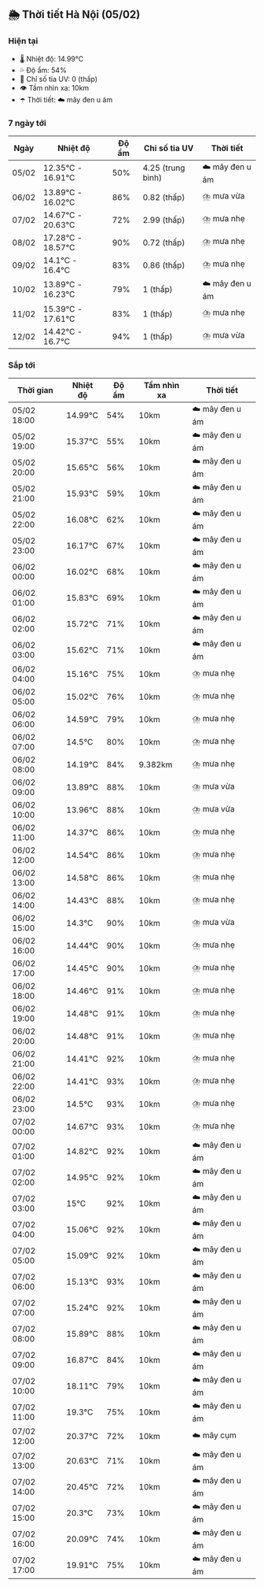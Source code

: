 ## 🌦️ Thời tiết Hà Nội (05/02)

### Hiện tại

- 🌡️ Nhiệt độ: 14.99℃
- 💦 Độ ẩm: 54%
- 🌟 Chỉ số tia UV: 0 (thấp)
- 👁️ Tầm nhìn xa: 10km
- ☂️ Thời tiết: ☁️ mây đen u ám

### 7 ngày tới

| Ngày | Nhiệt độ | Độ ẩm | Chỉ số tia UV | Thời tiết |
| --- | --- | --- | --- | --- |
| 05/02 | 12.35℃ - 16.91℃ | 50% | 4.25 (trung bình) | ☁️ mây đen u ám |
| 06/02 | 13.89℃ - 16.02℃ | 86% | 0.82 (thấp) | ⛈️ mưa vừa |
| 07/02 | 14.67℃ - 20.63℃ | 72% | 2.99 (thấp) | ⛈️ mưa nhẹ |
| 08/02 | 17.28℃ - 18.57℃ | 90% | 0.72 (thấp) | ⛈️ mưa nhẹ |
| 09/02 | 14.1℃ - 16.4℃ | 83% | 0.86 (thấp) | ⛈️ mưa nhẹ |
| 10/02 | 13.89℃ - 16.23℃ | 79% | 1 (thấp) | ☁️ mây đen u ám |
| 11/02 | 15.39℃ - 17.61℃ | 83% | 1 (thấp) | ⛈️ mưa nhẹ |
| 12/02 | 14.42℃ - 16.7℃ | 94% | 1 (thấp) | ⛈️ mưa vừa |

### Sắp tới

| Thời gian | Nhiệt độ | Độ ẩm | Tầm nhìn xa | Thời tiết |
| --- | --- | --- | --- | --- |
| 05/02 18:00 | 14.99℃ | 54% | 10km | ☁️ mây đen u ám |
| 05/02 19:00 | 15.37℃ | 55% | 10km | ☁️ mây đen u ám |
| 05/02 20:00 | 15.65℃ | 56% | 10km | ☁️ mây đen u ám |
| 05/02 21:00 | 15.93℃ | 59% | 10km | ☁️ mây đen u ám |
| 05/02 22:00 | 16.08℃ | 62% | 10km | ☁️ mây đen u ám |
| 05/02 23:00 | 16.17℃ | 67% | 10km | ☁️ mây đen u ám |
| 06/02 00:00 | 16.02℃ | 68% | 10km | ☁️ mây đen u ám |
| 06/02 01:00 | 15.83℃ | 69% | 10km | ☁️ mây đen u ám |
| 06/02 02:00 | 15.72℃ | 71% | 10km | ☁️ mây đen u ám |
| 06/02 03:00 | 15.62℃ | 71% | 10km | ☁️ mây đen u ám |
| 06/02 04:00 | 15.16℃ | 75% | 10km | ⛈️ mưa nhẹ |
| 06/02 05:00 | 15.02℃ | 76% | 10km | ⛈️ mưa nhẹ |
| 06/02 06:00 | 14.59℃ | 79% | 10km | ⛈️ mưa nhẹ |
| 06/02 07:00 | 14.5℃ | 80% | 10km | ⛈️ mưa nhẹ |
| 06/02 08:00 | 14.19℃ | 84% | 9.382km | ⛈️ mưa nhẹ |
| 06/02 09:00 | 13.89℃ | 88% | 10km | ⛈️ mưa vừa |
| 06/02 10:00 | 13.96℃ | 88% | 10km | ⛈️ mưa vừa |
| 06/02 11:00 | 14.37℃ | 86% | 10km | ⛈️ mưa nhẹ |
| 06/02 12:00 | 14.54℃ | 86% | 10km | ⛈️ mưa nhẹ |
| 06/02 13:00 | 14.58℃ | 86% | 10km | ⛈️ mưa nhẹ |
| 06/02 14:00 | 14.43℃ | 88% | 10km | ⛈️ mưa nhẹ |
| 06/02 15:00 | 14.3℃ | 90% | 10km | ⛈️ mưa vừa |
| 06/02 16:00 | 14.44℃ | 90% | 10km | ⛈️ mưa nhẹ |
| 06/02 17:00 | 14.45℃ | 90% | 10km | ⛈️ mưa nhẹ |
| 06/02 18:00 | 14.46℃ | 91% | 10km | ⛈️ mưa nhẹ |
| 06/02 19:00 | 14.48℃ | 91% | 10km | ⛈️ mưa nhẹ |
| 06/02 20:00 | 14.48℃ | 91% | 10km | ⛈️ mưa nhẹ |
| 06/02 21:00 | 14.41℃ | 92% | 10km | ⛈️ mưa nhẹ |
| 06/02 22:00 | 14.41℃ | 93% | 10km | ⛈️ mưa nhẹ |
| 06/02 23:00 | 14.5℃ | 93% | 10km | ⛈️ mưa nhẹ |
| 07/02 00:00 | 14.67℃ | 93% | 10km | ⛈️ mưa nhẹ |
| 07/02 01:00 | 14.82℃ | 92% | 10km | ☁️ mây đen u ám |
| 07/02 02:00 | 14.95℃ | 92% | 10km | ☁️ mây đen u ám |
| 07/02 03:00 | 15℃ | 92% | 10km | ☁️ mây đen u ám |
| 07/02 04:00 | 15.06℃ | 92% | 10km | ☁️ mây đen u ám |
| 07/02 05:00 | 15.09℃ | 92% | 10km | ☁️ mây đen u ám |
| 07/02 06:00 | 15.13℃ | 93% | 10km | ☁️ mây đen u ám |
| 07/02 07:00 | 15.24℃ | 92% | 10km | ☁️ mây đen u ám |
| 07/02 08:00 | 15.89℃ | 88% | 10km | ☁️ mây đen u ám |
| 07/02 09:00 | 16.87℃ | 84% | 10km | ☁️ mây đen u ám |
| 07/02 10:00 | 18.11℃ | 79% | 10km | ☁️ mây đen u ám |
| 07/02 11:00 | 19.3℃ | 75% | 10km | ☁️ mây đen u ám |
| 07/02 12:00 | 20.37℃ | 72% | 10km | ☁️ mây cụm |
| 07/02 13:00 | 20.63℃ | 71% | 10km | ☁️ mây đen u ám |
| 07/02 14:00 | 20.45℃ | 72% | 10km | ☁️ mây đen u ám |
| 07/02 15:00 | 20.3℃ | 73% | 10km | ☁️ mây đen u ám |
| 07/02 16:00 | 20.09℃ | 74% | 10km | ☁️ mây đen u ám |
| 07/02 17:00 | 19.91℃ | 75% | 10km | ☁️ mây đen u ám |
